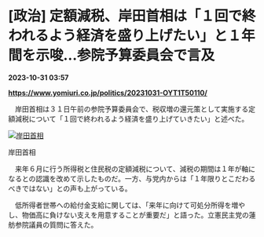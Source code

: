 # [政治] 定額減税、岸田首相は「１回で終われるよう経済を盛り上げたい」と１年間を示唆…参院予算委員会で言及

**2023-10-31 03:57**

**https://www.yomiuri.co.jp/politics/20231031-OYT1T50110/**

　岸田首相は３１日午前の参院予算委員会で、税収増の還元策として実施する定額減税について「１回で終われるよう経済を盛り上げていきたい」と述べた。

[![岸田首相](https://www.yomiuri.co.jp/media/2023/10/20231031-OYT1I50085-1.jpg)](https://www.yomiuri.co.jp/pluralphoto/20231031-OYT1I50085/)

岸田首相

　来年６月に行う所得税と住民税の定額減税について、減税の期間は１年が軸になるとの認識を改めて示したものだ。一方、与党内からは「１年限りとこだわるべきではない」との声も上がっている。

　低所得者世帯への給付金支給に関しては、「来年に向けて可処分所得を増やし、物価高に負けない支えを用意することが重要だ」と語った。立憲民主党の蓮舫参院議員の質問に答えた。